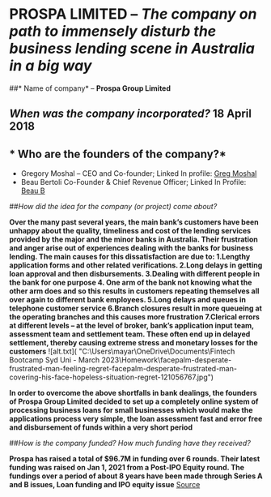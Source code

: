 # **PROSPA LIMITED** – *The company on path to immensely disturb the business lending scene in Australia in a big way*
##* Name of company* – **Prospa Group Limited**

## *When was the company incorporated?* **18 April 2018**

## * Who are the founders of the company?*
- Gregory Moshal – CEO and Co-founder; Linked In profile: [Greg Moshal](https://www.linkedin.com/in/gregory-moshal-5bb99622/)
- Beau Bertoli Co-Founder & Chief Revenue Officer; Linked In Profile: [Beau B](https://www.linkedin.com/in/beaubertoli/)
   

    

##*How did the idea for the company (or project) come about?*
>
**Over the many past several years, the main bank’s customers have been unhappy about the quality, timeliness and cost of the lending services provided by the major and the minor banks in Australia. Their frustration and anger arise out of experiences dealing with the banks for business lending. The main causes for this dissatisfaction are due to:
1.Lengthy application forms and other related verifications.
2.Long delays in getting loan approval and then disbursements.
3.Dealing with different people in the bank for one purpose
4. One arm of the bank not knowing what the other arm does and so this results in customers repeating themselves all over again to different bank employees.
5.Long delays and queues in telephone customer service
6.Branch closures result in more queueing at the operating branches and this causes more frustration
7.Clerical errors at different levels – at the level of broker, bank’s application input team, assessment team and settlement team. These often end up in delayed settlement, thereby causing extreme stress and monetary losses for the customers**
	![alt.txt]( "C:\Users\mayar\OneDrive\Documents\Fintech Bootcamp Syd Uni - March 2023\Homework\facepalm-desperate-frustrated-man-feeling-regret-facepalm-desperate-frustrated-man-covering-his-face-hopeless-situation-regret-121056767.jpg")
>	
>
**In order to overcome the above shortfalls in bank dealings, the founders of Prospa Group Limited decided to set up a completely online system of processing business loans for small businesses which would make the applications process very simple, the loan assessment fast and error free and disbursement of funds within a very short period**
>

##*How is the company funded? How much funding have they received?*
>
**Prospa has raised a total of $96.7M in funding over 6 rounds. Their latest funding was raised on Jan 1, 2021 from a Post-IPO Equity round. The fundings over a period of about 8 years have been made through Series A and B issues, Loan funding and IPO equity issue**
[Source](https://investor.prospa.com/investor-centre/)
>
